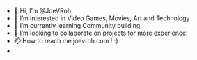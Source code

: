 - 👋 Hi, I’m @JoeVRoh
- 👀 I’m interested in Video Games, Movies, Art and Technology
- 🌱 I’m currently learning Community building.
- 💞️ I’m looking to collaborate on projects for more experience!
- 📫 How to reach me joevroh.com ! :)
- 
